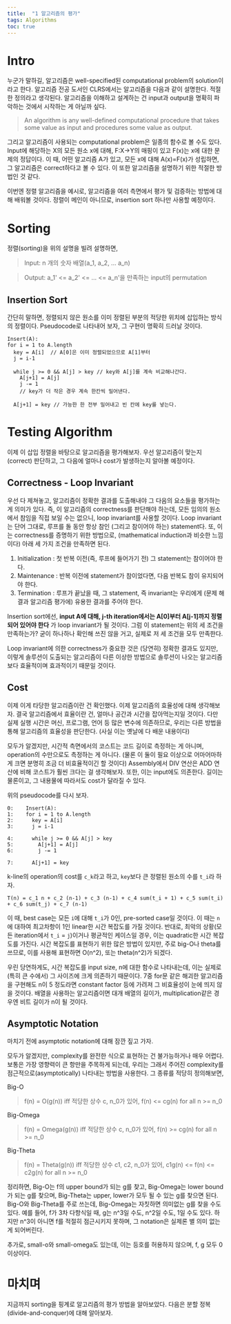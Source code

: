 ```yaml
---
title:  "1 알고리즘의 평가"
tags: Algorithms
toc: true
---
```


# Intro
누군가 말하길, 알고리즘은 well-specified된 computational problem의 solution이라고 한다. 알고리즘 전공 도서인 CLRS에서는 알고리즘을 다음과 같이 설명한다. 적절한 정의라고 생각된다. 알고리즘을 이해하고 설계하는 건 input과 output을 명확히 파악하는 것에서 시작하는 게 아닐까 싶다.

> An algorithm is any well-defined computational procedure that takes some value as input and procedures some value as output.

그리고 알고리즘이 사용되는 computational problem은 일종의 함수로 볼 수도 있다. Input에 해당하는 X의 모든 원소 x에 대해, F:X->Y의 매핑이 있고 F(x)는 x에 대한 문제의 정답이다. 이 때, 어떤 알고리즘 A가 있고, 모든 x에 대해 A(x)=F(x)가 성립하면, 그 알고리즘은 correct하다고 볼 수 있다. 이 또한 알고리즘을 설명하기 위한 적절한 방법인 것 같다.

이번엔 정렬 알고리즘을 예시로, 알고리즘을 여러 측면에서 평가 및 검증하는 방법에 대해 배워볼 것이다. 정렬이 메인이 아니므로, insertion sort 하나만 사용할 예정이다.


# Sorting
정렬(sorting)을 위의 설명을 빌려 설명하면,

> Input: n 개의 숫자 배열(a_1, a_2, ... a_n) 

> Output: a_1' <= a_2' <= ... <= a_n'을 만족하는 input의 permutation

## Insertion Sort
간단히 말하면, 정렬되지 않은 원소를 이미 정렬된 부분의 적당한 위치에 삽입하는 방식의 정렬이다. Pseudocode로 나타내어 보자, 그 구현이 명확히 드러날 것이다.

    Insert(A):
    for i = 1 to A.length
      key = A[i]  // A[0]은 이미 정렬되었으므로 A[1]부터
      j = i-1     

      while j >= 0 && A[j] > key // key와 A[j]를 계속 비교해나간다.
        A[j+1] = A[j]
        j -= 1
        // key가 더 작은 경우 계속 한칸씩 밀어낸다.

      A[j+1] = key // 가능한 한 전부 밀어내고 빈 칸에 key를 넣는다.


# Testing Algorithm
이제 이 삽입 정렬을 바탕으로 알고리즘을 평가해보자. 우선 알고리즘이 맞는지(correct) 판단하고, 그 다음에 얼마나 cost가 발생하는지 알아볼 예정이다.

## Correctness - Loop Invariant
우선 다 제쳐놓고, 알고리즘이 정확한 결과를 도출해내야 그 다음의 요소들을 평가하는 게 의미가 있다. 즉, 이 알고리즘의 correctness를 판단해야 하는데, 모든 임의의 원소에서 참임을 직접 보일 수는 없으니, loop invariant를 사용할 것이다. Loop invariant는 단어 그대로, 루프를 돌 동안 항상 참인 (그리고 참이어야 하는) statement다. 또, 이는 correctness를 증명하기 위한 방법으로, (mathematical induction과 비슷한 느낌이다) 아래 세 가지 조건을 만족하면 된다.

1. Initialization : 첫 반복 이전(즉, 루프에 들어가기 전) 그 statement는 참이어야 한다. 
2. Maintenance : 반복 이전에 statement가 참이었다면, 다음 반복도 참이 유지되어야 한다.
3. Termination : 루프가 끝났을 때, 그 statement, 즉 invariant는 우리에게 (문제 해결과 알고리즘 평가에) 유용한 결과를 주어야 한다.

Insertion sort에선, __input A에 대해, j-th iteration에서는 A\[0]부터 A\[j-1]까지 정렬되어 있어야 한다__ 가 loop invariant가 될 것이다. 그럼 이 statement는 위의 세 조건을 만족하는가? 굳이 하나하나 확인해 쓰진 않을 거고, 실제로 저 세 조건을 모두 만족한다.

Loop invariant에 의한 correctness가 중요한 것은 (당연히) 정확한 결과도 있지만, 이렇게 솔루션이 도출되는 알고리즘이 다른 이상한 방법으로 솔루션이 나오는 알고리즘보다 효율적이며 효과적이기 때문일 것이다.

## Cost
이제 이게 타당한 알고리즘이란 건 확인했다. 이제 알고리즘의 효율성에 대해 생각해보자. 결국 알고리즘에서 효율이란 건, 얼마나 공간과 시간을 잡아먹는지일 것이다. 다만 실제 실행 시간은 머신, 프로그램, 언어 등 많은 변수에 의존하므로, 우리는 다른 방법을 통해 알고리즘의 효율성을 판단한다. (사실 이는 옛날에 다 배운 내용이다)

모두가 알겠지만, 시간적 측면에서의 코스트는 코드 길이로 측정하는 게 아니며, operation의 수만으로도 측정하는 게 아니다. (물론 이 둘이 필요 이상으로 어마어마하게 크면 분명히 조금 더 비효율적이긴 할 것이다) Assembly에서 DIV 연산은 ADD 연산에 비해 코스트가 훨씬 크다는 걸 생각해보자. 또한, 이는 input에도 의존한다. 길이는 물론이고, 그 내용물에 따라서도 cost가 달라질 수 있다.

위의 pseudocode를 다시 보자.

    0:    Insert(A):
    1:    for i = 1 to A.length
    2:      key = A[i] 
    3:      j = i-1     

    4:      while j >= 0 && A[j] > key 
    5:        A[j+1] = A[j]
    6:        j -= 1

    7:      A[j+1] = key

k-line의 operation의 cost를 `c_k`라고 하고, `key`보다 큰 정렬된 원소의 수를 `t_i`라 하자.

    T(n) = c_1 n + c_2 (n-1) + c_3 (n-1) + c_4 sum(t_i + 1) + c_5 sum(t_i) + c_6 sum(t_j) + c_7 (n-1)
    
이 때, best case는 모든 `i`에 대해 `t_i`가 0인, pre-sorted case일 것이다. 이 때는 `n`에 대하여 최고차항이 1인 linear한 시간 복잡도를 가질 것이다. 반대로, 최악의 상황(모든 iteration에서 `t_i` = `j`)이거나 평균적인 케이스일 경우, 이는 quadratic한 시간 복잡도를 가진다. 시간 복잡도를 표현하기 위한 많은 방법이 있지만, 주로 big-O나 theta를 쓰므로, 이를 사용해 표현하면 O(n^2), 또는 theta(n^2)가 되겠다.

우린 당연하게도, 시간 복잡도를 input size, n에 대한 함수로 나타내는데, 이는 실제로 (특히 큰 수에서) 그 사이즈에 크게 의존하기 때문이다. 7중 for문 같은 해괴한 알고리즘을 구현해도 n이 5 정도라면 constant factor 등에 가려져 그 비효율성이 눈에 띄지 않을 것이다. 배열을 사용하는 알고리즘이면 대개 배열의 길이가, multiplication같은 경우엔 비트 길이가 n이 될 것이다.

## Asymptotic Notation
마치기 전에 asymptotic notation에 대해 잠깐 짚고 가자.

모두가 알겠지만, complexity를 완전한 식으로 표현하는 건 불가능하거나 매우 어렵다. 보통은 가장 영향력이 큰 항만을 주목하게 되는데, 우리는 그래서 주어진 complexity를 점근적으로(asymptotically) 나타내는 방법을 사용한다. 그 종류를 적당히 정의해보면,

Big-O

> f(n) = O(g(n)) iff 적당한 상수 c, n_0가 있어, f(n) <= cg(n) for all n >= n_0 

Big-Omega

> f(n) = Omega(g(n)) iff 적당한 상수 c, n_0가 있어, f(n) >= cg(n) for all n >= n_0 

Big-Theta

> f(n) = Theta(g(n)) iff 적당한 상수 c1, c2, n_0가 있어, c1g(n) <= f(n) <= c2g(n) for all n >= n_0 

정리하면, Big-O는 f의 upper bound가 되는 g를 찾고, Big-Omega는 lower bound가 되는 g를 찾으며, Big-Theta는 upper, lower가 모두 될 수 있는 g를 찾으면 된다. Big-O와 Big-Theta를 주로 쓰는데, Big-Omega는 자칫하면 의미없는 g를 찾을 수도 있다. 예를 들어, f가 3차 다항식일 때, g는 n^3일 수도, n^2일 수도, 1일 수도 있다. 하지만 n^3이 아니면 f를 적절히 점근시키지 못하며, 그 notation은 실제론 별 의미 없는 게 되어버린다.

추가로, small-o와 small-omega도 있는데, 이는 등호를 허용하지 않으며, f, g 모두 0 이상이다.

# 마치며
지금까지 sorting을 핑계로 알고리즘의 평가 방법을 알아보았다. 다음은 분할 정복(divide-and-conquer)에 대해 알아보자.




